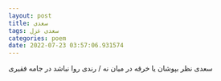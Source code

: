```yaml
---
layout: post
title: سعدی
tags: سعدی غزل
categories: poem
date: 2022-07-23 03:57:06.931574
---
```


سعدی نظر بپوشان یا خرقه در میان نه / رندی روا نباشد در جامه فقیری